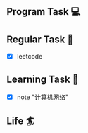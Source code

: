 

## Program Task  💻

## Regular Task  🤡
- [x] leetcode

## Learning Task 🎯
- [x] note "计算机网络"

## Life 🏄